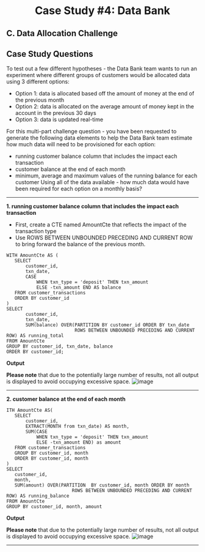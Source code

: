 <div align="center">
  <h1><b>Case Study #4: Data Bank</b></h1>
</div>

## C. Data Allocation Challenge

## Case Study Questions
To test out a few different hypotheses - the Data Bank team wants to run an experiment where different groups of customers would be allocated data using 3 different options:

- Option 1: data is allocated based off the amount of money at the end of the previous month
- Option 2: data is allocated on the average amount of money kept in the account in the previous 30 days
- Option 3: data is updated real-time
  
For this multi-part challenge question - you have been requested to generate the following data elements to help the Data Bank team estimate how much data will need to be provisioned for each option:

- running customer balance column that includes the impact each transaction
- customer balance at the end of each month
- minimum, average and maximum values of the running balance for each customer
Using all of the data available - how much data would have been required for each option on a monthly basis?

***

**1. running customer balance column that includes the impact each transaction**
   - First, create a CTE named AmountCte that reflects the impact of the transaction type
   - Use  ROWS BETWEEN UNBOUNDED PRECEDING AND CURRENT ROW to bring forward the balance of the previous month. 
   
 ```
WITH AmountCte AS (
	SELECT
		customer_id,
		txn_date,
		CASE 
			WHEN txn_type = 'deposit' THEN txn_amount 
			ELSE -txn_amount END AS balance
	FROM customer_transactions
	ORDER BY customer_id
)
SELECT
		customer_id,
		txn_date,
		SUM(balance) OVER(PARTITION BY customer_id ORDER BY txn_date 
						  ROWS BETWEEN UNBOUNDED PRECEDING AND CURRENT ROW) AS running_total
FROM AmountCte
GROUP BY customer_id, txn_date, balance
ORDER BY customer_id;
```
**Output**

**Please note** that due to the potentially large number of results, not all output is displayed to avoid occupying excessive space.
![image](https://github.com/cassitobby/SQL-challenge-Case-Study--4-Data-Bank/assets/128924056/38a7f267-dc94-43b0-b009-1f892e3a9fd3)

***

**2. customer balance at the end of each month**

 ```
ITH AmountCte AS(
	SELECT 
		customer_id,
		EXTRACT(MONTH from txn_date) AS month,
		SUM(CASE
			WHEN txn_type = 'deposit' THEN txn_amount
			ELSE -txn_amount END) as amount
	FROM customer_transactions
	GROUP BY customer_id, month
	ORDER BY customer_id, month
)
SELECT 
	customer_id,
	month,
	SUM(amount) OVER(PARTITION  BY customer_id, month ORDER BY month 
						 ROWS BETWEEN UNBOUNDED PRECEDING AND CURRENT ROW) AS running_balance
FROM AmountCte
GROUP BY customer_id, month, amount
```
**Output**

**Please note** that due to the potentially large number of results, not all output is displayed to avoid occupying excessive space.
![image](https://github.com/cassitobby/SQL-challenge-Case-Study--4-Data-Bank/assets/128924056/2d0cf537-30b9-4410-85a3-d303edfd41b6)


***

